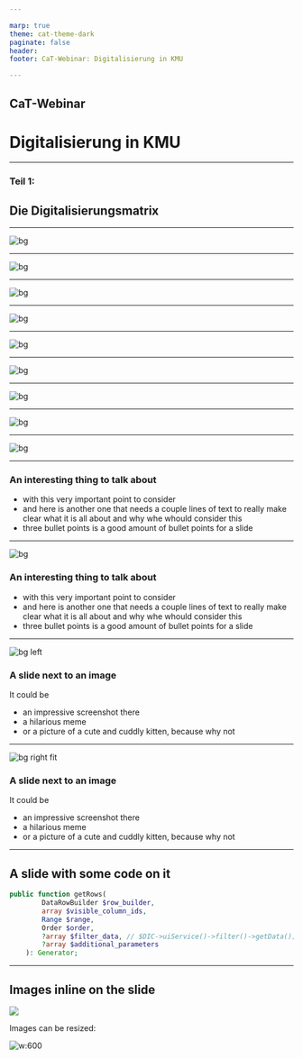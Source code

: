 ```yaml
---

marp: true
theme: cat-theme-dark
paginate: false
header: 
footer: CaT-Webinar: Digitalisierung in KMU

---
```


<!-- _class: title -->

## **CaT-Webinar**

# **Digitalisierung in KMU**

<!-- Comments like this are hidden on the slide, but show up in presenter mode (press P).

There should be no paragraph text on this title slide - only one h1 and h2 each.

Keep the headlines inside the `**` bold markdown - it's important for the css code of this slide type to work. -->

---

<!-- _class: chapter -->

### **Teil 1:**

## **Die Digitalisierungsmatrix**

<!-- Keep the headlines inside the `**` bold markdown - it's important for the css code of this slide type to work. -->

---

![bg](img/matrix01.png)
<!-- _class: chapter -->

---

![bg](img/matrix02.png)
<!-- _class: chapter -->

---

![bg](img/matrix03.png)
<!-- _class: chapter -->

---

![bg](img/matrix04.png)
<!-- _class: chapter -->

---

![bg](img/matrix05.png)
<!-- _class: chapter -->

---

![bg](img/matrix06.png)
<!-- _class: chapter -->

---

![bg](img/matrix07.png)
<!-- _class: chapter -->

---

![bg](img/matrix08.png)
<!-- _class: chapter -->

---

![bg](img/matrix09.png)
<!-- _class: chapter -->

---

### **An interesting thing to talk about**

* with this very important point to consider
* and here is another one that needs a couple lines of text to really make clear what it is all about and why whe whould consider this
* three bullet points is a good amount of bullet points for a slide

---

![bg](img/text-box.png)
<!-- _class: textbox -->

### An interesting thing to talk about

* with this very important point to consider
* and here is another one that needs a couple lines of text to really make clear what it is all about and why whe whould consider this
* three bullet points is a good amount of bullet points for a slide

---

![bg left](example-img/pexels-bruno-thethe-1910236.jpg)

### A slide next to an image

It could be

* an impressive screenshot there
* a hilarious meme
* or a picture of a cute and cuddly kitten, because why not

---

![bg right fit](example-img/screenshot_mainbar.png)

<!-- The "fit" parameter makes the background fit inside of the slide -->
### A slide next to an image

It could be 

* an impressive screenshot there
* a hilarious meme
* or a picture of a cute and cuddly kitten, because why not

---

## A slide with some code on it

```php
public function getRows(
        DataRowBuilder $row_builder,
        array $visible_column_ids,
        Range $range,
        Order $order,
        ?array $filter_data, // $DIC->uiService()->filter()->getData();
        ?array $additional_parameters
    ): Generator;
```

---

## Images inline on the slide

![](example-img/screenshot_item.png)

Images can be resized:

![w:600](example-img/screenshot_item.png)
